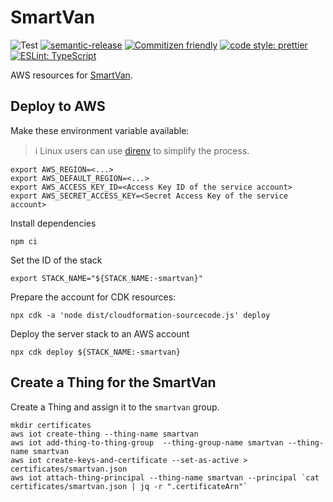 # SmartVan

![Test](https://github.com/coderbyheart/smartvan-aws/workflows/Test/badge.svg)
[![semantic-release](https://img.shields.io/badge/%20%20%F0%9F%93%A6%F0%9F%9A%80-semantic--release-e10079.svg)](https://github.com/semantic-release/semantic-release)
[![Commitizen friendly](https://img.shields.io/badge/commitizen-friendly-brightgreen.svg)](http://commitizen.github.io/cz-cli/)
[![code style: prettier](https://img.shields.io/badge/code_style-prettier-ff69b4.svg)](https://github.com/prettier/prettier/)
[![ESLint: TypeScript](https://img.shields.io/badge/ESLint-TypeScript-blue.svg)](https://github.com/typescript-eslint/typescript-eslint)

AWS resources for
[SmartVan](https://github.com/coderbyheart?tab=repositories&q=smartvan&type=&language=).

## Deploy to AWS

Make these environment variable available:

> ℹ️ Linux users can use [direnv](https://direnv.net/) to simplify the process.

    export AWS_REGION=<...>
    export AWS_DEFAULT_REGION=<...>
    export AWS_ACCESS_KEY_ID=<Access Key ID of the service account>
    export AWS_SECRET_ACCESS_KEY=<Secret Access Key of the service account>

Install dependencies

    npm ci

Set the ID of the stack

    export STACK_NAME="${STACK_NAME:-smartvan}"

Prepare the account for CDK resources:

    npx cdk -a 'node dist/cloudformation-sourcecode.js' deploy

Deploy the server stack to an AWS account

    npx cdk deploy ${STACK_NAME:-smartvan}

## Create a Thing for the SmartVan

Create a Thing and assign it to the `smartvan` group.

    mkdir certificates
    aws iot create-thing --thing-name smartvan
    aws iot add-thing-to-thing-group  --thing-group-name smartvan --thing-name smartvan
    aws iot create-keys-and-certificate --set-as-active > certificates/smartvan.json
    aws iot attach-thing-principal --thing-name smartvan --principal `cat certificates/smartvan.json | jq -r ".certificateArn"`
